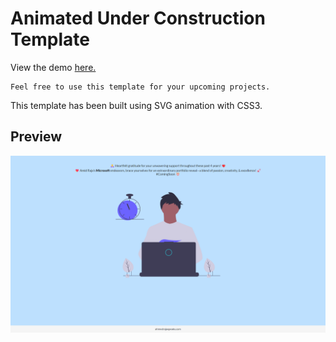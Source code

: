 # Animated Under Construction Template

View the demo [here.](https://ahmedraja1.github.io/comingsoonportfolio)
``` 
Feel free to use this template for your upcoming projects.
```
This template has been built using SVG animation with CSS3.

## Preview

![Snip of Preview](https://raw.githubusercontent.com/AhmedRaja1/comingsoonportfolio/main/Coming%20Soon%20Portfolio%20Snip.png)<br/>  
